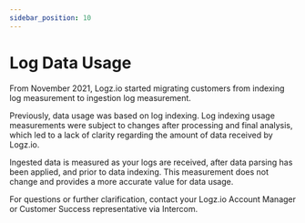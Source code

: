 ```yaml
---
sidebar_position: 10
---
```


# Log Data Usage

From November 2021, Logz.io started migrating customers from indexing log measurement to ingestion log measurement.

Previously, data usage was based on log indexing. Log indexing usage measurements were subject to changes after processing and final analysis, which led to a lack of clarity regarding the amount of data received by Logz.io.

Ingested data is measured as your logs are received, after data parsing has been applied, and prior to data indexing.  This measurement does not change and provides a more accurate value for data usage.

For questions or further clarification, contact your Logz.io Account Manager or Customer Success representative via Intercom.